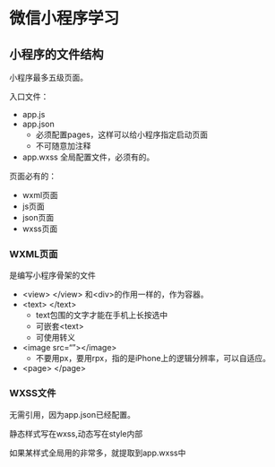 # 微信小程序学习

## 小程序的文件结构
小程序最多五级页面。

入口文件：  

- app.js
- app.json
	- 必须配置pages，这样可以给小程序指定启动页面
	- 不可随意加注释
- app.wxss
全局配置文件，必须有的。

页面必有的：

- wxml页面
- js页面
- json页面
- wxss页面

### WXML页面
是编写小程序骨架的文件

- \<view\> \</view\> 和\<div\>的作用一样的，作为容器。
- \<text\> \</text\>
	- text包围的文字才能在手机上长按选中
	- 可嵌套\<text\>
	- 可使用转义
- \<image src=“”\>\</image\>
	- 不要用px，要用rpx，指的是iPhone上的逻辑分辨率，可以自适应。
- \<page\> \</page\>


### WXSS文件
无需引用，因为app.json已经配置。  

静态样式写在wxss,动态写在style内部 

如果某样式全局用的非常多，就提取到app.wxss中